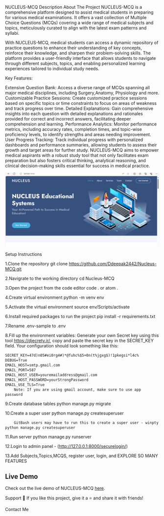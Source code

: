 NUCLEUS-MCQ
Description
        About The Project
NUCLEUS-MCQ is a comprehensive platform designed to assist medical students in preparing for various medical examinations. It offers a vast collection of Multiple Choice Questions (MCQs) covering a wide range of medical subjects and topics, meticulously curated to align with the latest exam patterns and syllabi.

With NUCLEUS-MCQ, medical students can access a dynamic repository of practice questions to enhance their understanding of key concepts, reinforce their knowledge, and sharpen their problem-solving skills. The platform provides a user-friendly interface that allows students to navigate through different subjects, topics, and  enabling personalized learning experiences tailored to individual study needs.

Key Features:

Extensive Question Bank: Access a diverse range of MCQs spanning all major medical disciplines, including  Surgery,Anatomy, Physiology and more.
Customizable Practice Sessions: Create customized practice sessions based on specific topics or time constraints to focus on areas of weakness and track progress over time.
Detailed Explanations: Gain comprehensive insights into each question with detailed explanations and rationales provided for correct and incorrect answers, facilitating deeper comprehension and learning.
Performance Analytics: Monitor performance metrics, including accuracy rates, completion times, and topic-wise proficiency levels, to identify strengths and areas needing improvement.
User Progress Tracking: Track individual progress with personalized dashboards and performance summaries, allowing students to assess their growth and target areas for further study.
NUCLEUS-MCQ aims to empower medical aspirants with a robust study tool that not only facilitates exam preparation but also fosters critical thinking, analytical reasoning, and clinical decision-making skills essential for success in medical practice.

![Homepage](screenshots/nucleushome.png)

Setup Instructions


1.Clone the repository git clone https://github.com/Ddeepak2442/Nucleus-MCQ.git

2.Navigrate to the working directory  cd Nucleus-MCQ

3.Open the project from the code editor code . or atom .

4.Create virtual environment python -m venv env

5.Activate the virtual environment source env/Scripts/activate

6.Install required packages to run the project pip install -r requirements.txt

7.Rename .env-sample to .env

8.Fill up the environment variables: Generate your own Secret key using this tool https://djecrety.ir/, copy and paste the secret key in the SECRET_KEY field.
     Your configuration should look something like this:

    SECRET_KEY=47d)n05#ei0rg4#)*@fuhc%$5+0n(t%jgxg$)!1pkegsi*l4c%
    DEBUG=True
    EMAIL_HOST=smtp.gmail.com
    EMAIL_PORT=587
    EMAIL_HOST_USER=youremailaddress@gmail.com
    EMAIL_HOST_PASSWORD=yourStrongPassword
    EMAIL_USE_TLS=True
        Note: If you are using gmail account, make sure to use app password

9.Create database tables
        python manage.py migrate
        
10.Create a super user
        python manage.py createsuperuser
        
        GitBash users may have to run this to create a super user - winpty python manage.py createsuperuser

11.Run server
        python manage.py runserver
        
12.Login to admin panel - (http://127.0.0.1:8000/securelogin/)

13.Add Subjects,Topics,MCQS, register user, login, and EXPLORE SO MANY FEATURES

## Live Demo

Check out the live demo of NUCLEUS-MCQ [here](https://www.nucleus-edu.com/).

Support
💙 If you like this project, give it a ⭐ and share it with friends!

Contact Me
